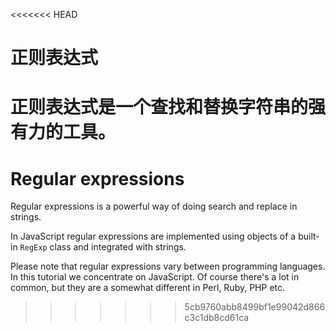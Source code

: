 <<<<<<< HEAD
# 正则表达式

正则表达式是一个查找和替换字符串的强有力的工具。
=======
# Regular expressions

Regular expressions is a powerful way of doing search and replace in strings.

In JavaScript regular expressions are implemented using objects of a built-in `RegExp` class and integrated with strings.

Please note that regular expressions vary between programming languages. In this tutorial we concentrate on JavaScript. Of course there's a lot in common, but they are a somewhat different in Perl, Ruby, PHP etc.
>>>>>>> 5cb9760abb8499bf1e99042d866c3c1db8cd61ca
